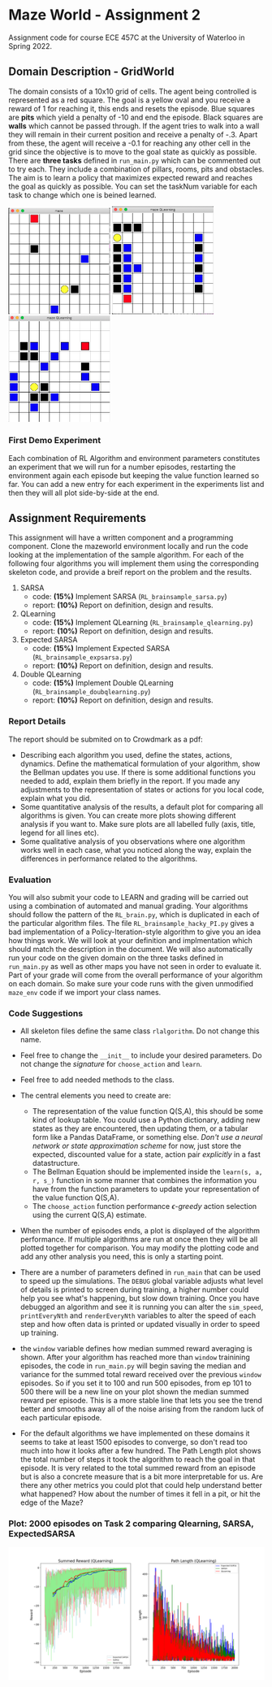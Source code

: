 # Maze World - Assignment 2
Assignment code for course ECE 457C at the University of Waterloo in Spring 2022.

## Domain Description - GridWorld

The domain consists of a 10x10 grid of cells. The agent being controlled is represented as a red square. The goal is a yellow oval and you receive a reward of 1 for reaching it, this ends and resets the episode.
Blue squares are **pits** which yield a penalty of -10 and end the episode. 
Black squares are **walls** which cannot be passed through. If the agent tries to walk into a wall they will remain in their current position and receive a penalty of -.3. Apart from these, the agent will receive a -0.1 for reaching any other cell in the grid since the objective is to move to the goal state as quickly as possible.
There are **three tasks** defined in `run_main.py` which can be commented out to try each. They include a combination of pillars, rooms, pits and obstacles. The aim is to learn a policy that maximizes expected reward and reaches the goal as quickly as possible. You can set the taskNum variable for each task to change which one is beined learned.

<img src="task1.png" width="200"/> <img src="task2.png" width="200"/> <img src="task3.png" width="200"/>

### First Demo Experiment 

Each combination of RL Algorithm and environment parameters constitutes an experiment that we will run for a number episodes, restarting the environment again each episode but keeping the value function learned so far.
You can add a new entry for each experiment in the experiments list and then they will all plot side-by-side at the end.

## Assignment Requirements

This assignment will have a written component and a programming component.
Clone the mazeworld environment locally and run the code looking at the implementation of the sample algorithm.
For each of the following four algorithms you will implement them using the corresponding skeleton code, and provide a breif report on the problem and the results. 
1. SARSA
    - code: **(15%)** Implement SARSA (`RL_brainsample_sarsa.py`)
    - report: **(10%)** Report on definition, design and results.
2. QLearning
    - code: **(15%)** Implement QLearning (`RL_brainsample_qlearning.py`)
    - report: **(10%)** Report on definition, design and results.
3. Expected SARSA
    - code: **(15%)** Implement Expected SARSA (`RL_brainsample_expsarsa.py`)
    - report: **(10%)** Report on definition, design and results.
4. Double QLearning
    - code: **(15%)** Implement Double QLearning (`RL_brainsample_doubqlearning.py`)
    - report: **(10%)** Report on definition, design and results.



### Report Details

The report should be submited on to Crowdmark as a pdf: 
- Describing each algorithm you used, define the states, actions, dynamics. Define the mathematical formulation of your algorithm, show the Bellman updates you use. If there is some additional functions you needed to add, explain them briefly in the report. If you made any adjustments to the representation of states or actions for you local code, explain what you did.
- Some quantitative analysis of the results, a default plot for comparing all algorithms is given. You can create more plots showing different analysis if you want to. Make sure plots are all labelled fully (axis, title, legend for all lines etc). 
- Some qualitative analysis of you observations where one algorithm works well in each case, what you noticed along the way, explain the differences in performance related to the algorithms.

### Evaluation

You will also submit your code to LEARN and grading will be carried out using a combination of automated and manual grading.
Your algorithms should follow the pattern of the `RL_brain.py`, which is duplicated in each of the particular algorithm files. The file `RL_brainsample_hacky_PI.py` gives a bad implementation of a Policy-Iteration-style algorithm to give you an idea how things work.
We will look at your definition and implmentation which should match the description in the document.
We will also automatically run your code on the given domain on the three tasks defined in `run_main.py` as well as other maps you have not seen in order to evaluate it. 
Part of your grade will come from the overall performance of your algorithm on each domain.
So make sure your code runs with the given unmodified `maze_env` code if we import your class names.


### Code Suggestions
- All skeleton files define the same class `rlalgorithm`. Do not change this name.
- Feel free to change the `__init__` to include your desired parameters. Do not change the *signature* for `choose_action` and `learn`.
- Feel free to add needed methods to the class.
- The central elements you need to create are:
  - The representation of the value function Q(S,A), this should be some kind of lookup table. You could use a Python dictionary, adding new states as they are encountered, then updating them, or a tabular form like a Pandas DataFrame, or something else. *Don't use a neural network or state approximation scheme* for now, just store the expected, discounted value for a state, action pair *explicitly* in a fast datastructure.
  - The Bellman Equation should be implemented inside the `learn(s, a, r, s_)` function in some manner that combines the information you have from the function parameters to update your representation of the value function Q(S,A).
  - The `choose_action` function performance $\epsilon$-*greedy* action selection using the current Q(S,A) estimate.

- When the number of episodes ends, a plot is displayed of the algorithm performance. If multiple algorithms are run at once then they will be all plotted together for comparison. You may modify the plotting code and add any other analysis you need, this is only a starting point.
- There are a number of parameters defined in `run_main` that can be used to speed up the simulations. The `DEBUG` global variable adjusts what level of details is printed to screen during training, a higher number could help you see what's happening, but slow down training. Once you have debugged an algorithm and see it is running you can alter the `sim_speed`, `printEveryNth` and `renderEveryNth` variables to alter the speed of each step and how often data is printed or updated visually in order to speed up training. 
- the `window` variable defines how median summed reward averaging is shown. After your algorithm has reached more than `window` trainining episodes, the code in `run_main.py` will begin saving the median and variance for the summed total reward received over the previous `window` episodes. So if you set it to 100 and run 500 episodes, from ep 101 to 500 there will be a new line on your plot shown the median summed reward per episode. This is a more stable line that lets you see the trend better and smooths away all of the noise arising from the random luck of each particular episode.
- For the default algorithms we have implemented on these domains it seems to take at least 1500 episodes to converge, so don't read too much into how it looks after a few hundred. The Path Length plot shows the total number of steps it took the algorithm to reach the goal in that episode. It is very related to the total summed reward from an episode but is also a concrete measure that is a bit more interpretable for us. Are there any other metrics you could plot that could help understand better what happened? How about the number of times it fell in a pit, or hit the edge of the Maze?

### Plot: 2000 episodes on Task 2 comparing Qlearning, SARSA, ExpectedSARSA

<img src="plot_r_st_2000eps_QL_SARSA_ExpSARSA.png" width="800"/>
